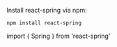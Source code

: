 Install react-spring via npm:

```
npm install react-spring
```

import { Spring } from 'react-spring'
